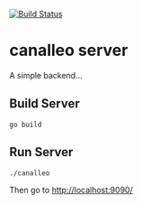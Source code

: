 [![Build Status](https://travis-ci.org/pablitoAM/canalleo.svg?branch=master)](https://travis-ci.org/pablitoAM/canalleo)

# canalleo server

A simple backend...

## Build Server
```
go build
```

## Run Server
```
./canalleo
```
 
Then go to [http://localhost:9090/](http://localhost:9090/)
